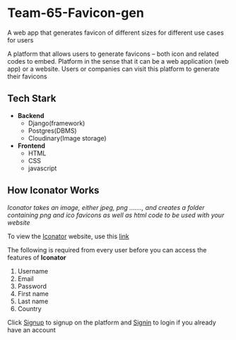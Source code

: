 # Team-65-Favicon-gen
A web app that generates favicon of different sizes for different use cases for users

A platform that allows users to generate favicons – both icon and related codes to embed.
Platform in the sense that it can be a web application (web app) or a website.
Users or companies can visit this platform to generate their favicons


## Tech Stark

* **Backend**
  * Django(framework)
  * Postgres(DBMS)
  * Cloudinary(Image storage)
* **Frontend**
  * HTML
  * CSS
  * javascript
  
  
##  How Iconator Works

*Iconator takes an image, either jpeg, png ......., and creates a folder containing png and ico favicons as well as html code to be used with your website*

To view the [Iconator](www.iconator.com) website, use this [link](www.iconator.com)

The following is required from every user before you can access the features of __Iconator__
1.  Username
1.  Email
1.  Password
1.  First name
1.  Last name
1.  Country

Click [Signup](www.iconator.com/signup) to signup on the platform and [Signin](www.iconator.com/signin) to login if you already have an account
